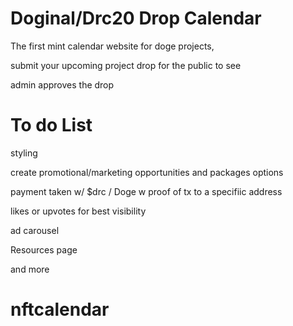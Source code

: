 # Doginal/Drc20 Drop Calendar
The first mint calendar website for doge projects,

submit your upcoming project drop for the public to see

admin approves the drop

# To do List

styling

create promotional/marketing opportunities and packages options

payment taken w/ $drc / Doge  w proof of tx to a specifiic address

likes or upvotes for best visibility

ad carousel

Resources page

and more

# nftcalendar

